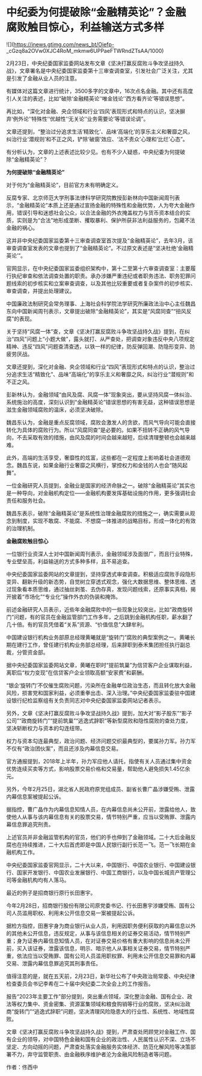 # 中纪委为何提破除“金融精英论”？金融腐败触目惊心，利益输送方式多样

![](https://inews.gtimg.com/news_bt/Oiefp-
_cGzq8a2OVw0XJC4RoM_mkmw6UPPaeFTWRndZTsAA/1000)

2月23日，中央纪委国家监委网站发布文章《坚决打赢反腐败斗争攻坚战持久战》，文章署名是中央纪委国家监委第十三审查调查室，引发社会广泛关注，尤其是引发了金融从业人员的注意。

有媒体对这篇文章进行统计，3500多字的文章中，16次点名金融。其中还有高度引人关注的表述，比如“破除‘金融精英论’‘唯金钱论’‘西方看齐论’等错误思想”。

再比如，“深化对金融、央企领域和行业‘四风’表现形式和特点的认识，坚决摒弃‘例外论’‘特殊性’‘优越性’‘无关论’‘业务需要论’等错误论调”。

文章还提到，“整治过分追求生活‘精致化’、品味‘高端化’的享乐主义和奢靡之风，纠治行业‘潜规则’和不正之风，铲除‘破窗’效应、‘法不责众’心理和‘比烂’心态”。

有分析认为，文章的上述表述比较少见。也有不少人疑惑，中央纪委为何提破除“金融精英论”？

**为何提破除“金融精英论”**

对于何为“金融精英论”，目前官方未有明确定义。

反腐专家、北京师范大学刑事法律科学研究院教授彭新林向中国新闻周刊表示，“金融精英论”本质上还是通过宣扬金融的特殊性和金融优势，人为夸大金融作用，错误引导和迷惑社会公众，以合法金融的外衣掩盖权力与货币资本结合的实质，实则是为“合法”地形成垄断、攫取暴利、保护所获非法利益服务的，包藏不法金融的祸心。

这并非中央纪委国家监委第十三审查调查室首次提及“金融精英论”，去年3月，该审查调查室发表的文章也提到了“金融精英论”。不过原文表述是“坚决杜绝‘金融精英论’”。

官网显示，在中央纪委国家监委组织架构中，第十二至第十六审查调查室：主要履行执纪审查和依法调查处置的职责。承办涉嫌严重违纪或者职务违法、职务犯罪问题线索的初步核实和立案审查调查，以及其他比较重要或者复杂案件的初步核实、审查调查，并提出处理建议。

中国廉政法制研究会常务理事、上海社会科学院法学研究所廉政法治中心主任魏昌东向中国新闻周刊表示，文章提出破除“金融精英论”，其实是“风腐同查”“扭风反腐”的表现。

关于坚持“风腐一体”查，文章《坚决打赢反腐败斗争攻坚战持久战》提到，在纠治“四风”问题上“小题大做”，露头就打、从严查处，把调查对象违反中央八项规定精神、违反“四风”问题查清查透，以铁一样的纪律，防反弹回潮、防隐形变异、防疲劳厌战。

文章还提到，深化对金融、央企领域和行业“四风”表现形式和特点的认识，整治过分追求生活“精致化”、品味“高端化”的享乐主义和奢靡之风，纠治行业“潜规则”和不正之风。

彭新林认为，金融领域“由风及腐、风腐一体”现象突出，要从坚持风腐一体纠治、系统施治的高度，深刻认识到“金融精英论”错误思想的有害无益，这种错误思想是滋生金融领域腐败的温床，必须坚决破除。

魏昌东认为，金融是重点反腐领域，腐败会激发人的贪欲，而风气导向可能会直接转化为具体的腐败行为。所以“风腐同查”是必要的。如果不扭转不正确的风气导向，不去采取有效的措施，由风及腐的时间会越来越短，后续清理整顿也会越来越难。

此外，高端的生活享受，奢靡性的炫富，这些都在一定程度上影响着社会道德观念。魏昌东说，如果金融行业奢靡之风横行，掌控权力和金钱的人也会“随风起舞”。

一位金融研究人员提到，金融业是国家的经济命脉之一。破除“金融精英论”其实也是一种导向，对金融机构定位——金融机构要发挥基础设施的作用，更多强调社会责任和服务社会。

魏昌东表示，破除“金融精英论”是系统性治理金融腐败的措施之一，确实需要从观念到制度，实现不敢腐、不能腐、不想腐一体推进的战略目标，形成一体化的有效的治理机制。

**金融腐败触目惊心**

一位银行业资深人士对中国新闻周刊表示，金融领域涉及面很广，而且行业特殊，专业壁垒高，利益输送的方式多种多样，且不易追查。

中央纪委国家监委网站的文章提到，坚持穿透式审查调查。积极适应腐败手段隐形变异、翻新升级的新态势，自觉树立穿透式观念，强化大数据思维、整体思维、透过现象看本质思维，通过抽丝剥茧、去伪存真，发现问题线索，还原事实真相，揭开披着“市场化”“专业化”操作外衣的伪装和掩饰。

前述金融研究人员表示，近些年金融腐败中的一些现象比较突出，比如“政商旋转门”问题，有的官员在金融监管部门工作多年，之后跳到金融机构任职，薪水翻了几十倍。有的官员凭借着“关系”资源、“价值信息”大肆牟利。

中国建设银行机构业务部原总经理黄曦就是“旋转门”腐败的典型案例之一。黄曦长期在建行工作，曾任建行机构业务部总经理，后来辞职到泰禾集团担任执行副总裁，分管资金部。

据中央纪委国家监委网站文章，黄曦在职时“提前筑巢”为信贷客户企业谋取利益，离职后“权力变现”在信贷客户企业领取高额“安家费”和薪酬。

“银企‘旋转门’不仅催生腐败问题，污染所在金融单位政治生态，而且转化放大金融风险，损害党和国家利益，必须重拳出击、深入治理。”中央纪委国家监委驻中国建设银行纪检监察组有关负责同志对中央纪委国家监委网站记者表示。

另外，文章《坚决打赢反腐败斗争攻坚战持久战》提到，加大对“影子股东”“影子公司”“政商旋转门”“提前筑巢”“逃逸式辞职”等新型腐败和隐性腐败的查处力度，坚决斩断权力与资本的勾连纽带。

权力与资本勾连最典型，政治问题、经济问题交织最典型的，要属孙力军。孙力军不仅有“政治团伙案”，而且还涉及内幕信息交易。

官方通报提到，2018年上半年，孙力军应他人请托，指使有关人员通过集中资金优势连续买卖等方式，影响股票交易价格和交易量，帮助他人避免损失1.45亿余元。

另外，今年2月25日，湖北省人民政府原党组成员、副省长曹广晶涉嫌受贿、泄露内幕信息案被提起公诉。

据指控，曹广晶作为内幕信息知情人员，在内幕信息尚未公开前，泄露给他人，致使他人从事与该内幕信息有关的股票交易，情节特别严重，应当以受贿罪、泄露内幕信息罪追究刑责。

上述官员并非金融监管机构的官员，他们的手也伸到了金融领域。二十大后金融反腐也在持续推进，二十大后首虎即是中国人民银行副行长范一飞。范一飞长期在金融机构工作。

中央纪委国家监委官网显示，二十大以来，中国银行、中国农业银行、中国建设银行、国家开发银行、中国农业发展银行、中国工商银行，以及中国长城资产管理公司等金融机构均有人落马。

最近的例子是招商银行原行长田惠宇。

今年2月28日，招商银行股份有限公司原党委书记、行长田惠宇涉嫌受贿、国有公司人员滥用职权、利用未公开信息交易一案被提起公诉。

据检方指控，田惠宇身为商业银行从业人员，利用因职务便利获取的内幕信息以外的其他未公开信息，违反规定，从事与该信息相关的证券交易活动，情节特别严重；身为证券内幕信息知情人员，在对证券交易价格有重大影响的信息尚未公开前，买入该证券，泄露该信息，明示、暗示他人从事相关证券交易，情节特别严重，依法应当以受贿罪、国有公司人员滥用职权罪、利用未公开信息交易罪和内幕交易、泄露内幕信息罪追究其刑事责任。

值得注意的是，就在五天前，2月23日，新华社公布了中央政治局常委、中央纪律检查委员会书记李希在二十届中央纪委二次全会上的工作报告。

报告“2023年主要工作”部分提到，突出重点领域，深化整治金融、国有企业、政法等权力集中、资金密集、资源富集领域和粮食购销等行业的腐败，坚决纠治政商“旋转门”“逃逸式辞职”问题，坚决清理风险隐患大的行业性、系统性、地域性腐败。

文章《坚决打赢反腐败斗争攻坚战持久战》提到，严肃查处罔顾党对金融工作、国有企业的领导，对中国特色金融和国有企业的政治性、人民属性认识不深、立场不坚定、方向动摇的问题，严肃查处落实金融服务实体经济、防范化解风险等决策部署不力，弃守监管职责、由金融秩序维护者沦为金融风险制造者等问题。

作者：佟西中

